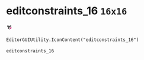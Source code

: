 # editconstraints_16 `16x16`
<img src="/img/editconstraints_16.png" width=16 height=16>

``` CSharp
EditorGUIUtility.IconContent("editconstraints_16")
```
```
editconstraints_16
```
